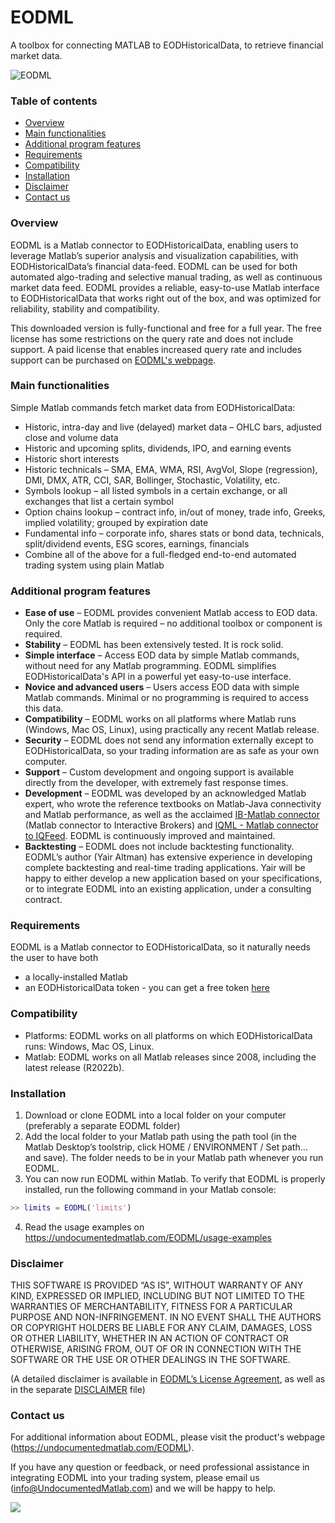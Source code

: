 EODML
=====

A toolbox for connecting MATLAB to EODHistoricalData, to retrieve financial market data.

![EODML](https://undocumentedmatlab.com/images/EODML.png)

### Table of contents
 * [Overview](#overview)
 * [Main functionalities](#main-functionalities)
 * [Additional program features](#additional-program-features)
 * [Requirements](#requirements)
 * [Compatibility](#compatibility)
 * [Installation](#installation)
 * [Disclaimer](#disclaimer)
 * [Contact us](#contact-us)

### Overview
EODML is a Matlab connector to EODHistoricalData, enabling users to leverage Matlab’s superior analysis and visualization capabilities, with EODHistoricalData’s financial data-feed. EODML can be used for both automated algo-trading and selective manual trading, as well as continuous market data feed. EODML provides a reliable, easy-to-use Matlab interface to EODHistoricalData that works right out of the box, and was optimized for reliability, stability and compatibility. 

This downloaded version is fully-functional and free for a full year. The free license has some restrictions on the query rate and does not include support. A paid license that enables increased query rate and includes support can be purchased on [EODML's webpage](https://undocumentedmatlab.com/EODML#Pricing).

### Main functionalities
Simple Matlab commands fetch market data from EODHistoricalData:
 * Historic, intra-day and live (delayed) market data – OHLC bars, adjusted close and volume data
 * Historic and upcoming splits, dividends, IPO, and earning events
 * Historic short interests
 * Historic technicals – SMA, EMA, WMA, RSI, AvgVol, Slope (regression), DMI, DMX, ATR, CCI, SAR, Bollinger, Stochastic, Volatility, etc.
 * Symbols lookup – all listed symbols in a certain exchange, or all exchanges that list a certain symbol
 * Option chains lookup – contract info, in/out of money, trade info, Greeks, implied volatility; grouped by expiration date
 * Fundamental info – corporate info, shares stats or bond data, technicals, split/dividend events, ESG scores, earnings, financials
 * Combine all of the above for a full-fledged end-to-end automated trading system using plain Matlab
 
### Additional program features
 * **Ease of use** – EODML provides convenient Matlab access to EOD data. Only the core Matlab is required – no additional toolbox or component is required.
 * **Stability** – EODML has been extensively tested. It is rock solid.
 * **Simple interface** – Access EOD data by simple Matlab commands, without need for any Matlab programming. EODML simplifies EODHistoricalData's API in a powerful yet easy-to-use interface.
 * **Novice and advanced users** – Users access EOD data with simple Matlab commands. Minimal or no programming is required to access this data.
 * **Compatibility** – EODML works on all platforms where Matlab runs (Windows, Mac OS, Linux), using practically any recent Matlab release.
 * **Security** – EODML does not send any information externally except to EODHistoricalData, so your trading information are as safe as your own computer.
 * **Support** – Custom development and ongoing support is available directly from the developer, with extremely fast response times.
 * **Development** – EODML was developed by an acknowledged Matlab expert, who wrote the reference textbooks on Matlab-Java connectivity and Matlab performance, as well as the acclaimed [IB-Matlab connector](https://undocumentedmatlab.com/IB-Matlab) (Matlab connector to Interactive Brokers) and [IQML - Matlab connector to IQFeed](https://undocumentedmatlab.com/IQML). EODML is continuously improved and maintained.
 * **Backtesting** – EODML does not include backtesting functionality. EODML’s author (Yair Altman) has extensive experience in developing complete backtesting and real-time trading applications. Yair will be happy to either develop a new application based on your specifications, or to integrate EODML into an existing application, under a consulting contract.

### Requirements
EODML is a Matlab connector to EODHistoricalData, so it naturally needs the user to have both
 * a locally-installed Matlab
 * an EODHistoricalData token - you can get a free token [here](https://eodhistoricaldata.com/r/?ref=OX6LJ2BE&utm_source=referral&utm_medium=link&utm_campaign=EODML)

### Compatibility
 * Platforms: EODML works on all platforms on which EODHistoricalData runs: Windows, Mac OS, Linux.
 * Matlab: EODML works on all Matlab releases since 2008, including the latest release (R2022b).

### Installation
 1. Download or clone EODML into a local folder on your computer (preferably a separate EODML folder)
 2. Add the local folder to your Matlab path using the path tool (in the Matlab Desktop’s toolstrip, click HOME / ENVIRONMENT / Set path… and save). The folder needs to be in your Matlab path whenever you run EODML.
 3. You can now run EODML within Matlab. To verify that EODML is properly installed, run the following command in your Matlab console:
```Matlab
>> limits = EODML('limits')
```
 4. Read the usage examples on https://undocumentedmatlab.com/EODML/usage-examples
 
### Disclaimer
THIS SOFTWARE IS PROVIDED “AS IS”, WITHOUT WARRANTY OF ANY KIND, EXPRESSED OR IMPLIED, INCLUDING BUT NOT LIMITED TO THE WARRANTIES OF MERCHANTABILITY, FITNESS FOR A PARTICULAR PURPOSE AND NON-INFRINGEMENT. IN NO EVENT SHALL THE AUTHORS OR COPYRIGHT HOLDERS BE LIABLE FOR ANY CLAIM, DAMAGES, LOSS OR OTHER LIABILITY, WHETHER IN AN ACTION OF CONTRACT OR OTHERWISE, ARISING FROM, OUT OF OR IN CONNECTION WITH THE SOFTWARE OR THE USE OR OTHER DEALINGS IN THE SOFTWARE.

(A detailed disclaimer is available in [EODML’s License Agreement](https://undocumentedmatlab.com/files/EODML/EODML_License_Agreement.pdf), as well as in the separate [DISCLAIMER](https://github.com/altmany/EODML/blob/master/DISCLAIMER) file)

### Contact us
For additional information about EODML, please visit the product's webpage (https://undocumentedmatlab.com/EODML).

If you have any question or feedback, or need professional assistance in integrating EODML into your trading system, please email us (info@UndocumentedMatlab.com) and we will be happy to help.

![](https://undocumentedmatlab.com/images/choose_any_5_animated.gif)
